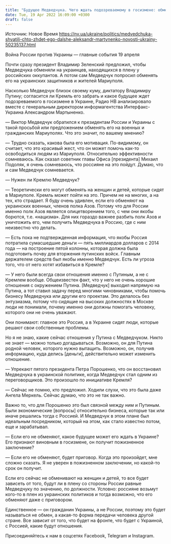 ```yaml
---
title: "Будущее Медведчука. Чего ждать подозреваемому в госизмене: обмена на Мариуполь или пожизненного заключения — интервью с Мартыненко"
date: Tue, 19 Apr 2022 16:09:00 +0300
draft: false
---
```

Источник: Новое Время https://nv.ua/ukraine/politics/medvedchuka-shvatili-chto-zhdet-ego-dalshe-aleksandr-martynenko-novosti-ukrainy-50235137.html


Война России против Украины — главные события 19 апреля

Почти сразу президент Владимир Зеленский предложил, чтобы Медведчука обменяли на украинцев, находящихся в плену у российских оккупантов. А потом сам Медведчук попросил обменять его на украинских защитников и жителей Мариуполя.

Насколько Медведчук близок своему куму, диктатору Владимиру Путину; согласится ли Кремль его забрать и какое будущее ждет подозреваемого в госизмене в Украине, Радио НВ анализировало вместе с генеральным директором информагентства Интерфакс-Украина Александром Мартыненко.

— Виктор Медведчук обратился к президентам России и Украины с такой просьбой или предложением обменять его на военных и гражданских Мариуполях. Что это значит, по вашему мнению?

— Трудно сказать, какова была его мотивация. По-видимому, он считает, что это красивый жест, что он может помочь как-то освободиться людям из Мариуполя. Относительно эффективности сомневаюсь. Как сказал советник главы Офиса [президента] Михаил Подоляк, я очень сомневаюсь, что россияне на это пойдут. Думаю, что и сам Медведчук сомневается.

— Нужен ли Кремлю Медведчук?

— Теоретически его могут обменять на женщин и детей, которые сидят в Мариуполе. Кремль может пойти на это. Причем не на многих, а на тех, кто страдает. Я буду очень удивлен, если его обменяют на украинских военных, членов полка Азов. Потому что для России именно полк Азов является олицетворением того, с чем они якобы борются, т.е. «нацизма». Для них гораздо важнее разбить полк Азов и уничтожить его, чем получить Медведчука в Россию, где с ним неизвестно что делать.

— Есть пока не подтвержденная информация, что якобы Россия потратила сумасшедшие деньги — пять миллиардов долларов с 2014 года — на построение пятой колонны, которая должна была подготовить почву для вторжения путинских войск. Главным держателем средств был якобы именно Медведчук. Есть ли угроза того, что от него хотят избавиться в Кремле?

— У него были всегда свои отношения именно с Путиным, а не с Кремлем вообще. Общеизвестен факт, что у него не очень хорошие отношения с окружением Путина. [Медведчук] выходил напрямую на Путина, а тот ставил задачу перед многими чиновниками, чтобы помочь бизнесу Медведчука или другим его проектам. Это делалось без энтузиазма, потому что сидящие на высоких должностях в Москве люди не понимали, почему именно они должны помогать человеку, которого они не очень уважают.

Они понимают: главное это Россия, а в Украине сидят люди, которые решают свои собственные проблемы.

Но я не знаю, какие сейчас отношения у Путина с Медведчуком. Никто не знает — можно только догадываться. Возможно, он для Путина родной человек, которого нужно вытащить. Возможно, он, получив информацию, куда делись [деньги], действительно может изменить отношение.

— Упрекают пятого президента Петра Порошенко, что он восстановил Медведчука в украинской политике, когда Медведчук стал одним из переговорщиков. Это произошло по инициативе Кремля?

— Сейчас не помню, кто предложил. Ходили слухи, что это была даже Ангела Меркель. Сейчас думаю, что это не так важно.

Важно то, что для Порошенко это был связной между ним и Путиным. Были экономические [вопросы] относительно бизнеса, которые так или иначе решались тогда с Россией. И Медведчук в этом плане был идеальным посредником, который на этом, как стало известно потом, еще и зарабатывал.

— Если его не обменяют, какое будущее может его ждать в Украине? Его признают виновным в госизмене, он получит пожизненное заключение?

— Если его не обменяют, будет приговор. Когда это произойдет, мне сложно сказать. Я не уверен в пожизненном заключении, но какой-то срок он получит.

Если его сейчас не обменивают на женщин и детей, то все будет зависеть от того, будут ли в плену со стороны России равные Медведчуку по значению, по должности. Условно: россияне возьмут кого-то в плен из украинских политиков и тогда возможно, что его обменяют даже с приговором.

Единственное — он гражданин Украины, а не России, поэтому это будет называться не обмен, а какая-то форма передачи человека другой стране. Все зависит от того, что будет на фронте, что будет с Украиной, с Россией, какие будут отношения.

Присоединяйтесь к нам в соцсетях Facebook, Telegram и Instagram.

